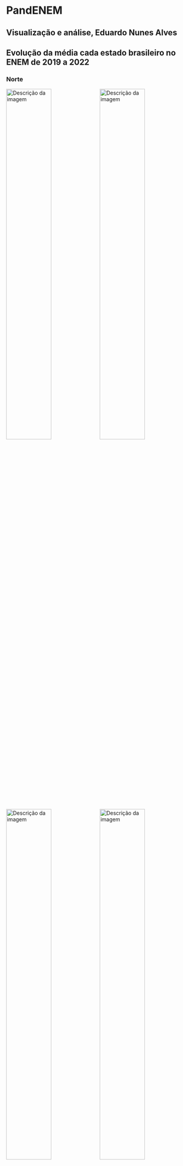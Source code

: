 # PandENEM
## Visualização e análise, Eduardo Nunes Alves


## Evolução da média cada estado brasileiro no ENEM de 2019 a 2022
### Norte
<p float="left">
<img src="imagens\evolucao_AC.png" alt="Descrição da imagem" width="49%"/>
<img src="imagens\evolucao_RO.png" alt="Descrição da imagem" width="49%"/>
</p>
<p float="left">
<img src="imagens\evolucao_AM.png" alt="Descrição da imagem" width="49%">
<img src="imagens\evolucao_RR.png" alt="Descrição da imagem" width="49%">
</p>
<p float="left">
<img src="imagens\evolucao_PA.png" alt="Descrição da imagem" width="49%">
<img src="imagens\evolucao_AP.png" alt="Descrição da imagem" width="49%">
</p>
<p align="center">
<img src="imagens\evolucao_TO.png" alt="Descrição da imagem" width="49%">
</p>

### Nordeste
<p float="left">
<img src="imagens\evolucao_MA.png" alt="Descrição da imagem" width="49%">
<img src="imagens\evolucao_PI.png" alt="Descrição da imagem" width="49%">
</p>
<p float="left">
<img src="imagens\evolucao_CE.png" alt="Descrição da imagem" width="49%">
<img src="imagens\evolucao_RN.png" alt="Descrição da imagem" width="49%">
</p>
<p float="left">
<img src="imagens\evolucao_PB.png" alt="Descrição da imagem" width="49%">
<img src="imagens\evolucao_PE.png" alt="Descrição da imagem" width="49%">
</p>
<p float="left">
<img src="imagens\evolucao_AL.png" alt="Descrição da imagem" width="49%">
<img src="imagens\evolucao_SE.png" alt="Descrição da imagem" width="49%">
</p>
<p align="center">
<img src="imagens\evolucao_BA.png" alt="Descrição da imagem" width="49%">
</p>

### Sudeste
<img src="imagens\evolucao_MG.png" alt="Descrição da imagem" width="49%">
<img src="imagens\evolucao_ES.png" alt="Descrição da imagem" width="49%">
<img src="imagens\evolucao_RJ.png" alt="Descrição da imagem" width="49%">
<img src="imagens\evolucao_SP.png" alt="Descrição da imagem" width="49%">

### Sul
<p float="left">
<img src="imagens\evolucao_PR.png" alt="Descrição da imagem" width="49%">
<img src="imagens\evolucao_SC.png" alt="Descrição da imagem" width="49%">
</p>
<p align="center">
<img src="imagens\evolucao_RS.png" alt="Descrição da imagem" width="49%">
</p>

### Centro-Oeste
<p float="left">
<img src="imagens\evolucao_MS.png" alt="Descrição da imagem" width="49%">
<img src="imagens\evolucao_MT.png" alt="Descrição da imagem" width="49%">
</p>
<p float="left">
<img src="imagens\evolucao_GO.png" alt="Descrição da imagem" width="49%">
<img src="imagens\evolucao_DF.png" alt="Descrição da imagem" width="49%">
</p>

#####Observações:
- Notamos que, contraintuitivamente, haja vista as condições do ensino ofertada durante os anos na pandemia, a média geral de quase todos os estados cresceram no ano de 2020 em comparação ao ano de 2019.

- Apenas os estados da Paraíba, do Ceará e da Amazonas tiveram uma queda na média geral da nota do Enem em relação ao ano de 2019.


### Comparação entre estados durante os anos
#### 2019
<p float="left">
<img src="imagens\comparacao_2019.png" alt="Descrição da imagem" width="'80%">
</p>

#### 2020
<p float="left">
<img src="imagens\comparacao_2020.png" alt="Descrição da imagem" width="'80%">
</p>

#### 2021
<p float="left">
<img src="imagens\comparacao_2021.png" alt="Descrição da imagem" width="'80%">
</p>

#### 2022
<p float="left">
<img src="imagens\comparacao_2022.png" alt="Descrição da imagem" width="'80%">
</p>

##### Observações:

- Durante os 4 anos analisados, as 5 maiores médias pertencem aos mesmos 5 estados, salvo permutações. O mesmo aconteceu as 5 piores médias.
- Estados com as 5 maiores médias: Minas Gerais, São Paulo, Santa Catarina, Distrito Federal, Rio de Janeiro.
- Estados com as 5 piores médias: Amazonas, Amapá, Maranhão, Pará, Acre (Roraima entra nessa classificação no ano de 2019).

## Análise do impacto da falta de internet
### Geral
<p float="left">
<img src="imagens\diferenca_media_internet.png" alt="Descrição da imagem" width="80%">
</p>

##### Observação:
- Como esperado, a média dos participantes sem disponiblidade à internet é consideravelmente menor aos participantes que tem acesso.

### Proporção dos participantes com acesso à internet durante os anos

<table>
  <tr>
    <td style="width: 20px; height: 20px; background-color: orange;"></td>
    <td> A: Participantes sem acesso à internet.</td>
  </tr>
  <tr>
    <td style="width: 20px; height: 20px; background-color: blue;"></td>
    <td> B: Participantes com acesso à internet.</td>
  </tr>
</table>

#### 2019
<p float="left">
<img src="imagens\internet_2019.png" alt="Descrição da imagem" width="80%">
</p>

#### 2020
<p float="left">
<img src="imagens\internet_2020.png" alt="Descrição da imagem" width="80%">
</p>

#### 2021
<p float="left">
<img src="imagens\internet_2021.png" alt="Descrição da imagem" width="80%">
</p>

#### 2022
<p float="left">
<img src="imagens\internet_2022.png" alt="Descrição da imagem" width="80%">
</p>

##### Observação:
- O acesso à internet dos participantes aumentou ao percorrer dos anos. De fato, confirmando a tendência que acontece no Brasil. Mais pessoas conseguindo acesso.


## Quantidade de notas 1000
<p float="left">
<img src="imagens\notas_1000.png" alt="Descrição da imagem" width="80%">
</p>

##### Observação:
- Como analisado na primeira seção, a média geral de cada estado aumentou (o que conseguimos depreender que a média nacional aumentou). Entretanto a quantidade de notas 1000 na redação diminuiu consideravelmente. Houve uma redução de quase 50% do ano de 2019 para o ano de 2020.

## Renda e nota

#### 2019
<p float="left">
<img src="imagens\renda_2019.png" alt="Descrição da imagem" width="80%">
</p>

#### 2020
<p float="left">
<img src="imagens\renda_2020.png" alt="Descrição da imagem" width="80%">
</p>

#### 2021
<p float="left">
<img src="imagens\renda_2021.png" alt="Descrição da imagem" width="80%">
</p>

#### 2022
<p float="left">
<img src="imagens\renda_2022.png" alt="Descrição da imagem" width="80%">
</p>

##### Observações:
- Vimos na seção que comparava a média dos estados que 5 estados dominavam as maiores médias, salvo permutações, nesses 4 anos analisados. Conseguimos agora perceber que esses mesmos estados mantêm-se como os estados com as maiores rendas dos participantes do Enem (O Rio de Janeiro em alguns anos uma colocação atrás).
- Entretanto, ao analisar as 5 piores rendas, vemos que o estado do Ceará aparece como um estado com baixa renda mas com uma média do ENEM considerável em relação aos outros estados. 

